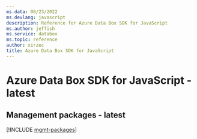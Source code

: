 ```yaml
---
ms.data: 08/23/2022
ms.devlang: javascript
description: Reference for Azure Data Box SDK for JavaScript
ms.author: jeffish
ms.service: databox
ms.topic: reference
author: xirzec
title: Azure Data Box SDK for JavaScript
---
```

# Azure Data Box SDK for JavaScript - latest

## Management packages - latest
[!INCLUDE [mgmt-packages](data-box-mgmt-index.md)]